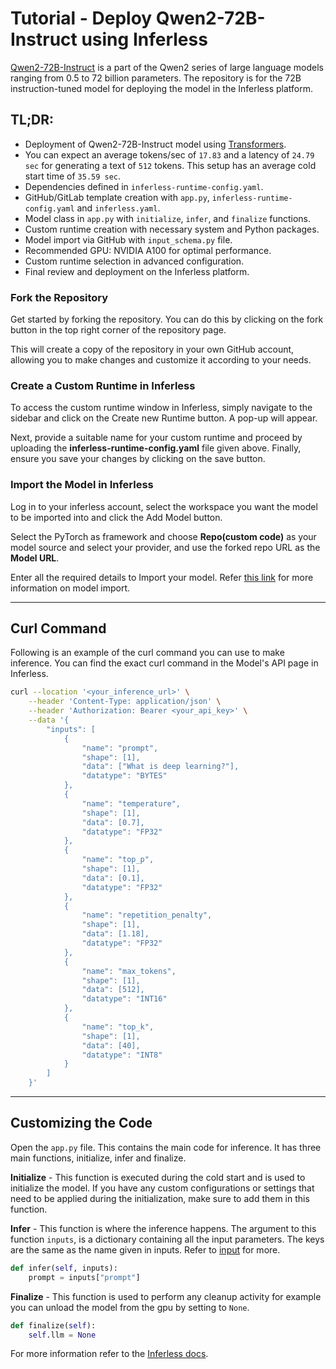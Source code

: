 # Tutorial - Deploy Qwen2-72B-Instruct using Inferless
[Qwen2-72B-Instruct](https://huggingface.co/Qwen/Qwen2-72B-Instruct-AWQ) is a part of the Qwen2 series of large language models ranging from 0.5 to 72 billion parameters. The repository is for the 72B instruction-tuned model for deploying the model in the Inferless platform.

## TL;DR:
- Deployment of Qwen2-72B-Instruct model using [Transformers](https://github.com/huggingface/transformers).
- You can expect an average tokens/sec of `17.83` and a latency of `24.79 sec` for generating a text of `512` tokens. This setup has an average cold start time of `35.59 sec`.
- Dependencies defined in `inferless-runtime-config.yaml`.
- GitHub/GitLab template creation with `app.py`, `inferless-runtime-config.yaml` and `inferless.yaml`.
- Model class in `app.py` with `initialize`, `infer`, and `finalize` functions.
- Custom runtime creation with necessary system and Python packages.
- Model import via GitHub with `input_schema.py` file.
- Recommended GPU: NVIDIA A100 for optimal performance.
- Custom runtime selection in advanced configuration.
- Final review and deployment on the Inferless platform.

### Fork the Repository
Get started by forking the repository. You can do this by clicking on the fork button in the top right corner of the repository page.

This will create a copy of the repository in your own GitHub account, allowing you to make changes and customize it according to your needs.

### Create a Custom Runtime in Inferless
To access the custom runtime window in Inferless, simply navigate to the sidebar and click on the Create new Runtime button. A pop-up will appear.

Next, provide a suitable name for your custom runtime and proceed by uploading the **inferless-runtime-config.yaml** file given above. Finally, ensure you save your changes by clicking on the save button.

### Import the Model in Inferless
Log in to your inferless account, select the workspace you want the model to be imported into and click the Add Model button.

Select the PyTorch as framework and choose **Repo(custom code)** as your model source and select your provider, and use the forked repo URL as the **Model URL**.

Enter all the required details to Import your model. Refer [this link](https://docs.inferless.com/integrations/git-custom-code/git--custom-code) for more information on model import.

---
## Curl Command
Following is an example of the curl command you can use to make inference. You can find the exact curl command in the Model's API page in Inferless.
```bash
curl --location '<your_inference_url>' \
    --header 'Content-Type: application/json' \
    --header 'Authorization: Bearer <your_api_key>' \
    --data '{
        "inputs": [
            {
                "name": "prompt",
                "shape": [1],
                "data": ["What is deep learning?"],
                "datatype": "BYTES"
            },
            {
                "name": "temperature",
                "shape": [1],
                "data": [0.7],
                "datatype": "FP32"
            },
            {
                "name": "top_p",
                "shape": [1],
                "data": [0.1],
                "datatype": "FP32"
            },
            {
                "name": "repetition_penalty",
                "shape": [1],
                "data": [1.18],
                "datatype": "FP32"
            },
            {
                "name": "max_tokens",
                "shape": [1],
                "data": [512],
                "datatype": "INT16"
            },
            {
                "name": "top_k",
                "shape": [1],
                "data": [40],
                "datatype": "INT8"
            }
        ]
    }'

```

---
## Customizing the Code
Open the `app.py` file. This contains the main code for inference. It has three main functions, initialize, infer and finalize.

**Initialize** -  This function is executed during the cold start and is used to initialize the model. If you have any custom configurations or settings that need to be applied during the initialization, make sure to add them in this function.

**Infer** - This function is where the inference happens. The argument to this function `inputs`, is a dictionary containing all the input parameters. The keys are the same as the name given in inputs. Refer to [input](https://docs.inferless.com/model-import/input-output-schema) for more.

```python
def infer(self, inputs):
    prompt = inputs["prompt"]
```

**Finalize** - This function is used to perform any cleanup activity for example you can unload the model from the gpu by setting to `None`.
```python
def finalize(self):
    self.llm = None
```


For more information refer to the [Inferless docs](https://docs.inferless.com/).
